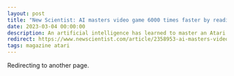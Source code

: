 ```yaml
---
layout: post
title: "New Scientist: AI masters video game 6000 times faster by reading the instructions"
date: 2023-03-04 00:00:00
description: An artificial intelligence has learned to master an Atari skiing game in days of playing time rather than the decades it took a specialist DeepMind AI, simply by reading the instructions written for humans before it started
redirect: https://www.newscientist.com/article/2358953-ai-masters-video-game-6000-times-faster-by-reading-the-instructions/
tags: magazine atari
---
```


Redirecting to another page.
